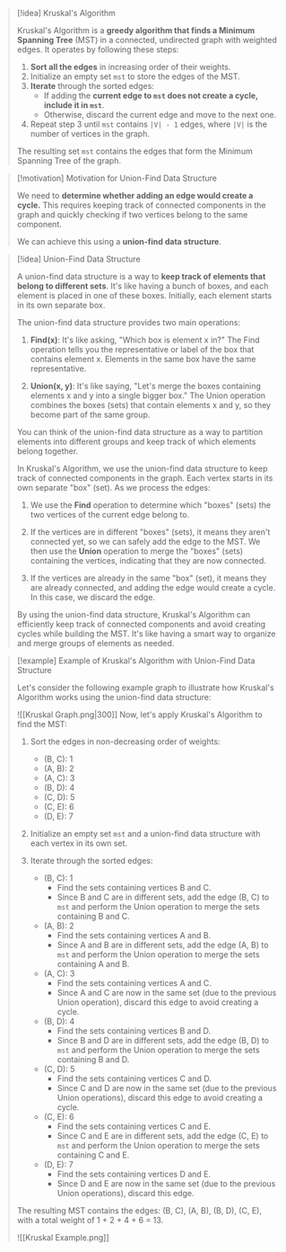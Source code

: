 
> [!idea] Kruskal's Algorithm
> 
> Kruskal's Algorithm is a **greedy algorithm that finds a Minimum Spanning Tree** (MST) in a connected, undirected graph with weighted edges. It operates by following these steps:
> 
> 1. **Sort all the edges** in increasing order of their weights.
> 2. Initialize an empty set `mst` to store the edges of the MST.
> 3. **Iterate** through the sorted edges:
>    - If adding the **current edge to `mst` does not create a cycle, include it in `mst`**.
>    - Otherwise, discard the current edge and move to the next one.
> 4. Repeat step 3 until `mst` contains `|V| - 1` edges, where `|V|` is the number of vertices in the graph.
> 
> The resulting set `mst` contains the edges that form the Minimum Spanning Tree of the graph.
> 

> [!motivation] Motivation for Union-Find Data Structure
> 
> We need to **determine whether adding an edge would create a cycle.** This requires keeping track of connected components in the graph and quickly checking if two vertices belong to the same component.
> 
> We can achieve this using a **union-find data structure**. 

> [!idea] Union-Find Data Structure
> 
> A union-find data structure is a way to **keep track of elements that belong to different sets**. It's like having a bunch of boxes, and each element is placed in one of these boxes. Initially, each element starts in its own separate box.
> 
> The union-find data structure provides two main operations:
> 
> 1. **Find(x)**: It's like asking, "Which box is element x in?" The Find operation tells you the representative or label of the box that contains element x. Elements in the same box have the same representative.
> 
> 2. **Union(x, y)**: It's like saying, "Let's merge the boxes containing elements x and y into a single bigger box." The Union operation combines the boxes (sets) that contain elements x and y, so they become part of the same group.
> 
> You can think of the union-find data structure as a way to partition elements into different groups and keep track of which elements belong together.
> 
> In Kruskal's Algorithm, we use the union-find data structure to keep track of connected components in the graph. Each vertex starts in its own separate "box" (set). As we process the edges:
> 
> 1. We use the **Find** operation to determine which "boxes" (sets) the two vertices of the current edge belong to.
> 
> 2. If the vertices are in different "boxes" (sets), it means they aren't connected yet, so we can safely add the edge to the MST. We then use the **Union** operation to merge the "boxes" (sets) containing the vertices, indicating that they are now connected.
> 
> 3. If the vertices are already in the same "box" (set), it means they are already connected, and adding the edge would create a cycle. In this case, we discard the edge.
> 
> By using the union-find data structure, Kruskal's Algorithm can efficiently keep track of connected components and avoid creating cycles while building the MST. It's like having a smart way to organize and merge groups of elements as needed.


> [!example] Example of Kruskal's Algorithm with Union-Find Data Structure
> 
> Let's consider the following example graph to illustrate how Kruskal's Algorithm works using the union-find data structure:
> 
> ![[Kruskal Graph.png|300]]
> Now, let's apply Kruskal's Algorithm to find the MST:
> 
> 1. Sort the edges in non-decreasing order of weights:
>    - (B, C): 1
>    - (A, B): 2
>    - (A, C): 3
>    - (B, D): 4
>    - (C, D): 5
>    - (C, E): 6
>    - (D, E): 7
> 
> 2. Initialize an empty set `mst` and a union-find data structure with each vertex in its own set.
> 
> 3. Iterate through the sorted edges:
>    - (B, C): 1
>      - Find the sets containing vertices B and C.
>      - Since B and C are in different sets, add the edge (B, C) to `mst` and perform the Union operation to merge the sets containing B and C.
>    - (A, B): 2
>      - Find the sets containing vertices A and B.
>      - Since A and B are in different sets, add the edge (A, B) to `mst` and perform the Union operation to merge the sets containing A and B.
>    - (A, C): 3
>      - Find the sets containing vertices A and C.
>      - Since A and C are now in the same set (due to the previous Union operation), discard this edge to avoid creating a cycle.
>    - (B, D): 4
>      - Find the sets containing vertices B and D.
>      - Since B and D are in different sets, add the edge (B, D) to `mst` and perform the Union operation to merge the sets containing B and D.
>    - (C, D): 5
>      - Find the sets containing vertices C and D.
>      - Since C and D are now in the same set (due to the previous Union operations), discard this edge to avoid creating a cycle.
>    - (C, E): 6
>      - Find the sets containing vertices C and E.
>      - Since C and E are in different sets, add the edge (C, E) to `mst` and perform the Union operation to merge the sets containing C and E.
>    - (D, E): 7
>      - Find the sets containing vertices D and E.
>      - Since D and E are now in the same set (due to the previous Union operations), discard this edge.
> 
> The resulting MST contains the edges: (B, C), (A, B), (B, D), (C, E), with a total weight of 1 + 2 + 4 + 6 = 13.
> 
> ![[Kruskal Example.png]]




